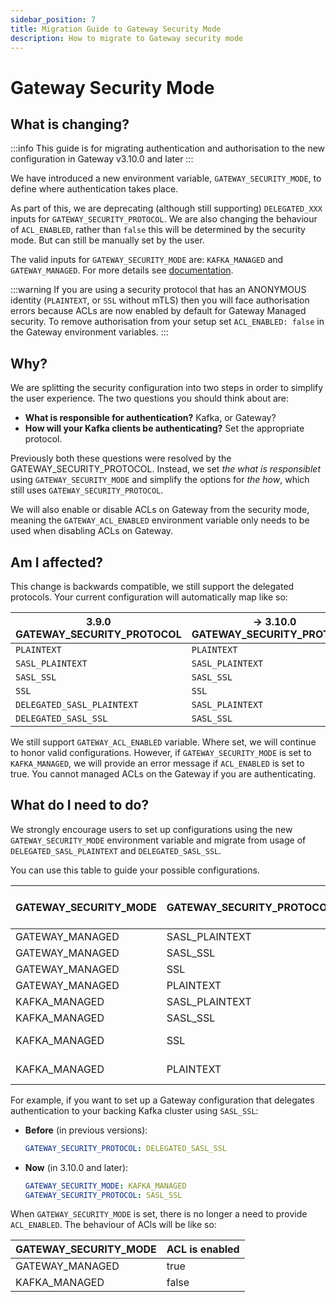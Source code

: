 ```yaml
---
sidebar_position: 7
title: Migration Guide to Gateway Security Mode
description: How to migrate to Gateway security mode
---
```


# Gateway Security Mode

## What is changing?

:::info
This guide is for migrating authentication and authorisation to the new configuration in Gateway v3.10.0 and later
:::

We have introduced a new environment variable, `GATEWAY_SECURITY_MODE`, to define where authentication takes place.

As part of this, we are deprecating (although still supporting) `DELEGATED_XXX` inputs for `GATEWAY_SECURITY_PROTOCOL`.
We are also changing the behaviour of `ACL_ENABLED`, rather than `false` this will be determined by the security mode. But can still be manually set by the user.

The valid inputs for `GATEWAY_SECURITY_MODE` are: `KAFKA_MANAGED` and `GATEWAY_MANAGED`. For more details see [documentation](../configuration/env-variables.md#connect-from-clients-to-gateway).

:::warning
If you are using a security protocol that has an ANONYMOUS identity (`PLAINTEXT`, or `SSL` without mTLS) then you will face authorisation errors because ACLs are now enabled by default for Gateway Managed security. To remove authorisation from your setup set `ACL_ENABLED: false` in the Gateway environment variables.
:::

## Why?

We are splitting the security configuration into two steps in order to simplify the user experience. The two questions you should think about are:

- **What is responsible for authentication?** Kafka, or Gateway?
- **How will your Kafka clients be authenticating?** Set the appropriate protocol.

Previously both these questions were resolved by the GATEWAY_SECURITY_PROTOCOL. Instead, we set *the what is responsiblet* using `GATEWAY_SECURITY_MODE` and simplify the options for *the how*, which still uses `GATEWAY_SECURITY_PROTOCOL`.

We will also enable or disable ACLs on Gateway from the security mode, meaning the `GATEWAY_ACL_ENABLED` environment variable only needs to be used when disabling ACLs on Gateway.

## Am I affected?

This change is backwards compatible, we still support the delegated protocols. Your current configuration will automatically map like so:

| **3.9.0 GATEWAY_SECURITY_PROTOCOL** | → **3.10.0** GATEWAY_SECURITY_PROTOCOL | → **3.10.0**  GATEWAY_SECURITY_MODE |
|--------------------------------------|-----------------------------------------|--------------------------------------|
| `PLAINTEXT`                          | `PLAINTEXT`                             | `GATEWAY_MANAGED`                    |
| `SASL_PLAINTEXT`                     | `SASL_PLAINTEXT`                        | `GATEWAY_MANAGED`                    |
| `SASL_SSL`                           | `SASL_SSL`                              | `GATEWAY_MANAGED`                    |
| `SSL`                                | `SSL`                                   | `GATEWAY_MANAGED`                    |
| `DELEGATED_SASL_PLAINTEXT`           | `SASL_PLAINTEXT`                        | `KAFKA_MANAGED`                      |
| `DELEGATED_SASL_SSL`                 | `SASL_SSL`                              | `KAFKA_MANAGED`                      |

We still support `GATEWAY_ACL_ENABLED` variable. Where set, we will continue to honor valid configurations. However, if `GATEWAY_SECURITY_MODE` is set to `KAFKA_MANAGED`, we will provide an error message if `ACL_ENABLED` is set to true. You cannot managed ACLs on the Gateway if you are authenticating.

## What do I need to do?

We strongly encourage users to set up configurations using the new `GATEWAY_SECURITY_MODE` environment variable and migrate from usage of `DELEGATED_SASL_PLAINTEXT` and `DELEGATED_SASL_SSL`.

You can use this table to guide your possible configurations.

| GATEWAY_SECURITY_MODE | GATEWAY_SECURITY_PROTOCOL | Previous version GATEWAY_SECURITY_PROTOCOL equivalent |
|-----------------------|---------------------------|-------------------------------------------------------|
| GATEWAY_MANAGED       | SASL_PLAINTEXT            | SASL_PLAINTEXT                                        |
| GATEWAY_MANAGED       | SASL_SSL                  | SASL_SSL                                              |
| GATEWAY_MANAGED       | SSL                       | SSL                                                   |
| GATEWAY_MANAGED       | PLAINTEXT                 | PLAINTEXT                                             |
| KAFKA_MANAGED         | SASL_PLAINTEXT            | DELEGATED_SASL_PLAINTEXT                              |
| KAFKA_MANAGED         | SASL_SSL                  | DELEGATED_SASL_SSL                                    |
| KAFKA_MANAGED         | SSL                       | Invalid auth mode with Kafka. Will be rejected.       |
| KAFKA_MANAGED         | PLAINTEXT                 | Invalid auth mode with Kafka. Will be rejected.       |

For example, if you want to set up a Gateway configuration that delegates authentication to your backing Kafka cluster using `SASL_SSL`:

- **Before** (in previous versions):

  ```yaml
  GATEWAY_SECURITY_PROTOCOL: DELEGATED_SASL_SSL
  ```

- **Now** (in 3.10.0 and later):
  
  ```yaml
  GATEWAY_SECURITY_MODE: KAFKA_MANAGED
  GATEWAY_SECURITY_PROTOCOL: SASL_SSL
  ```
  
When `GATEWAY_SECURITY_MODE` is set, there is no longer a need to provide `ACL_ENABLED`. The behaviour of ACls will be like so: 

| GATEWAY_SECURITY_MODE | ACL is enabled |
|-----------------------|----------------|
| GATEWAY_MANAGED       | true           |
| KAFKA_MANAGED         | false          |
